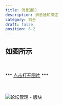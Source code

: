 ```yaml
---
title: 消息通知
description: 消息通知描述
category: 前台
draft: false
position: 6.2
---
```


<div class="content my-4">

## 如图所示

<br />
<br />
*** <a href="/other/www.youdeyiwu.com_other_message.png" target="_blank">点击打开图片</a> ***
<br />
<br />
<br />

![论坛管理 - 版块](/other/www.youdeyiwu.com_other_message.png)

</div>
